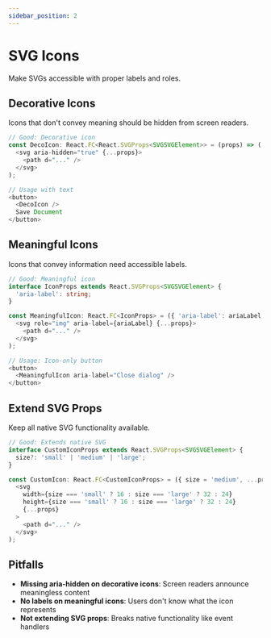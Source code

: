 ```yaml
---
sidebar_position: 2
---
```


# SVG Icons
Make SVGs accessible with proper labels and roles.

## Decorative Icons
Icons that don't convey meaning should be hidden from screen readers.

```typescript
// Good: Decorative icon
const DecoIcon: React.FC<React.SVGProps<SVGSVGElement>> = (props) => (
  <svg aria-hidden="true" {...props}>
    <path d="..." />
  </svg>
);

// Usage with text
<button>
  <DecoIcon />
  Save Document
</button>
```

## Meaningful Icons
Icons that convey information need accessible labels.

```typescript
// Good: Meaningful icon
interface IconProps extends React.SVGProps<SVGSVGElement> {
  'aria-label': string;
}

const MeaningfulIcon: React.FC<IconProps> = ({ 'aria-label': ariaLabel, ...props }) => (
  <svg role="img" aria-label={ariaLabel} {...props}>
    <path d="..." />
  </svg>
);

// Usage: Icon-only button
<button>
  <MeaningfulIcon aria-label="Close dialog" />
</button>
```

## Extend SVG Props
Keep all native SVG functionality available.

```typescript
// Good: Extends native SVG
interface CustomIconProps extends React.SVGProps<SVGSVGElement> {
  size?: 'small' | 'medium' | 'large';
}

const CustomIcon: React.FC<CustomIconProps> = ({ size = 'medium', ...props }) => (
  <svg 
    width={size === 'small' ? 16 : size === 'large' ? 32 : 24}
    height={size === 'small' ? 16 : size === 'large' ? 32 : 24}
    {...props}
  >
    <path d="..." />
  </svg>
);
```

## Pitfalls
- **Missing aria-hidden on decorative icons**: Screen readers announce meaningless content
- **No labels on meaningful icons**: Users don't know what the icon represents
- **Not extending SVG props**: Breaks native functionality like event handlers